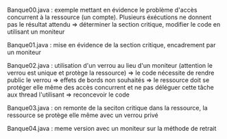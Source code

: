 Banque00.java : exemple mettant en évidence le problème d'accès concurrent à la ressource (un compte). Plusieurs éxécutions ne donnent pas le résultat attendu => déterminer la section critique, modifier le code en utilisant un moniteur

Banque01.java : mise en évidence de la section critique, encadrement par un moniteur

Banque02.java : utilisation d'un verrou au lieu d'un moniteur (attention le verrou est unique et protège la ressource) => le code nécessite de rendre public le verrou => effets de bords non souhaités => le ressource doit se protéger elle même des accès concurrent et ne pas déléguer cette tâche aux thread l'utilisant => reconcevoir le code 

Banque03.java : on remonte de la seciton critique dans la ressource, la ressource se protège elle même avec un verrou privé

Banque04.java : meme version avec un moniteur sur la méthode de retrait
